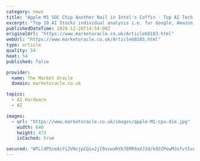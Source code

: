 ```yaml
---
category: news
title: "Apple M1 SOC Chip Another Nail in Intel's Coffin - Top AI Tech Stocks"
excerpt: "Top 10 AI Stocks individual analysis i.e. for Google, Amazon, Apple etc. Apples EC has rocketed higher to 76 up from 55. which on face value makes Apple an expensive stock to buy right now. However, when one actually looks under the hood at what's going on at Apple then one finds the reason why Apple has been bid up to such lofty levels,"
publishedDateTime: 2020-12-28T14:54:00Z
originalUrl: "https://www.marketoracle.co.uk/Article68183.html"
webUrl: "https://www.marketoracle.co.uk/Article68183.html"
type: article
quality: 54
heat: 54
published: false

provider:
  name: The Market Oracle
  domain: marketoracle.co.uk

topics:
  - AI Hardware
  - AI

images:
  - url: "https://www.marketoracle.co.uk/images/apple-M1-cpu-die.jpg"
    width: 640
    height: 473
    isCached: true

secured: "WTLl4P5zeAcYi2VNzjpCQix2jI9xzwxRYb7EMR9aVJ3d/k92ZPewMJofvtIvAwgmvCpP9qLuW+g2z06UakFlQDVv8bTh/Bwujz3B/cR8X1C7g94UMLamsGGazy1TWeBuE1/Gq7JhYGzFy9NNFNIRKd5NmUjUe0+RoG0cdUpBW0fwNHdCsssejssoPNNQUyPX5/dD5reOVaEFb5XhE2YgX83LjLCygkW+hOLGMz4rOBL4ERwnUWxSQESoTTLbwcwgAfS0dxdAYjU0S7Btthm4N/a8RZJuG2MMOSSzYWpZHgMmNcmdB5oZmM4/focU0cPCFNQp1mL8sz11t9vpmJpM3AyCTIDCIT4rS/RYXnFyZXM=;Ug7Gq3cJHkc+ybk7vTeDjg=="
---
```


